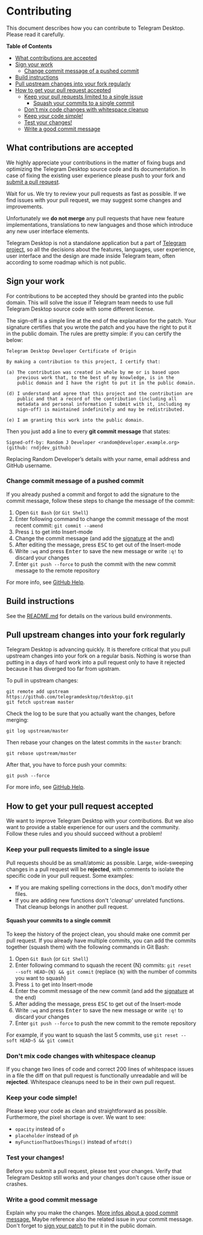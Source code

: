# Contributing

This document describes how you can contribute to Telegram Desktop. Please read it carefully.

**Table of Contents**

* [What contributions are accepted](#what-contributions-are-accepted)
* [Sign your work](#sign-your-work)
  * [Change commit message of a pushed commit](#change-commit-message-of-a-pushed-commit)
* [Build instructions](#build-instructions)
* [Pull upstream changes into your fork regularly](#pull-upstream-changes-into-your-fork-regularly)
* [How to get your pull request accepted](#how-to-get-your-pull-request-accepted)
  * [Keep your pull requests limited to a single issue](#keep-your-pull-requests-limited-to-a-single-issue)
    * [Squash your commits to a single commit](#squash-your-commits-to-a-single-commit)
  * [Don't mix code changes with whitespace cleanup](#dont-mix-code-changes-with-whitespace-cleanup)
  * [Keep your code simple!](#keep-your-code-simple)
  * [Test your changes!](#test-your-changes)
  * [Write a good commit message](#write-a-good-commit-message)

## What contributions are accepted

We highly appreciate your contributions in the matter of fixing bugs and optimizing the Telegram Desktop source code and its documentation. In case of fixing the existing user experience please push to your fork and [submit a pull request][pr].

Wait for us. We try to review your pull requests as fast as possible.
If we find issues with your pull request, we may suggest some changes and improvements.

Unfortunately we **do not merge** any pull requests that have new feature implementations, translations to new languages and those which introduce any new user interface elements.

Telegram Desktop is not a standalone application but a part of [Telegram project][telegram], so all the decisions about the features, languages, user experience, user interface and the design are made inside Telegram team, often according to some roadmap which is not public.

## Sign your work

For contributions to be accepted they should be granted into the public domain. This will solve the issue if Telegram team needs to use full Telegram Desktop source code with some different license.

The sign-off is a simple line at the end of the explanation for the patch. Your signature certifies that you wrote the patch and you have the right to put it in the public domain. The rules are pretty simple: if you can certify the below:

```
Telegram Desktop Developer Certificate of Origin

By making a contribution to this project, I certify that:

(a) The contribution was created in whole by me or is based upon
    previous work that, to the best of my knowledge, is in the
    public domain and I have the right to put it in the public domain.

(d) I understand and agree that this project and the contribution are
    public and that a record of the contribution (including all
    metadata and personal information I submit with it, including my
    sign-off) is maintained indefinitely and may be redistributed.

(e) I am granting this work into the public domain.
```

Then you just add a line to every **git commit message** that states:

    Signed-off-by: Random J Developer <random@developer.example.org> (github: rndjdev_github)

Replacing Random Developer’s details with your name, email address and GitHub username.

### Change commit message of a pushed commit

If you already pushed a commit and forgot to add the signature to the commit message, follow these steps to change the message of the commit:

1. Open `Git Bash` (or `Git Shell`)
2. Enter following command to change the commit message of the most recent commit: `git commit --amend`
3. Press <kbd>i</kbd> to get into Insert-mode
4. Change the commit message (and add the [signature](#sign-your-work) at the and)
5. After editing the message, press <kbd>ESC</kbd> to get out of the Insert-mode
6. Write `:wq` and press <kbd>Enter</kbd> to save the new message or write `:q!` to discard your changes
7. Enter `git push --force` to push the commit with the new commit message to the remote repository

For more info, see [GitHub Help][help_change_commit_message].

## Build instructions

See the [README.md][build_instructions] for details on the various build
environments.

## Pull upstream changes into your fork regularly

Telegram Desktop is advancing quickly. It is therefore critical that you pull upstream changes into your fork on a regular basis. Nothing is worse than putting in a days of hard work into a pull request only to have it rejected because it has diverged too far from upstram.

To pull in upstream changes:

    git remote add upstream https://github.com/telegramdesktop/tdesktop.git
    git fetch upstream master

Check the log to be sure that you actually want the changes, before merging:

    git log upstream/master

Then rebase your changes on the latest commits in the `master` branch:

    git rebase upstream/master

After that, you have to force push your commits:

    git push --force

For more info, see [GitHub Help][help_fork_repo].

## How to get your pull request accepted

We want to improve Telegram Desktop with your contributions. But we also want to provide a stable experience for our users and the community. Follow these rules and you should succeed without a problem!

### Keep your pull requests limited to a single issue

Pull requests should be as small/atomic as possible. Large, wide-sweeping changes in a pull request will be **rejected**, with comments to isolate the specific code in your pull request. Some examples:

* If you are making spelling corrections in the docs, don't modify other files.
* If you are adding new functions don't '*cleanup*' unrelated functions. That cleanup belongs in another pull request.

#### Squash your commits to a single commit

To keep the history of the project clean, you should make one commit per pull request.
If you already have multiple commits, you can add the commits together (squash them) with the following commands in Git Bash:

1. Open `Git Bash` (or `Git Shell`)
2. Enter following command to squash the recent {N} commits: `git reset --soft HEAD~{N} && git commit` (replace `{N}` with the number of commits you want to squash)
3. Press <kbd>i</kbd> to get into Insert-mode
4. Enter the commit message of the new commit (and add the [signature](#sign-your-work) at the end)
5. After adding the message, press <kbd>ESC</kbd> to get out of the Insert-mode
6. Write `:wq` and press <kbd>Enter</kbd> to save the new message or write `:q!` to discard your changes
7. Enter `git push --force` to push the new commit to the remote repository

For example, if you want to squash the last 5 commits, use `git reset --soft HEAD~5 && git commit`

### Don't mix code changes with whitespace cleanup

If you change two lines of code and correct 200 lines of whitespace issues in a file the diff on that pull request is functionally unreadable and will be **rejected**. Whitespace cleanups need to be in their own pull request.

### Keep your code simple!

Please keep your code as clean and straightforward as possible.
Furthermore, the pixel shortage is over. We want to see:

* `opacity` instead of `o`
* `placeholder` instead of `ph`
* `myFunctionThatDoesThings()` instead of `mftdt()`

### Test your changes!

Before you submit a pull request, please test your changes. Verify that Telegram Desktop still works and your changes don't cause other issue or crashes.

### Write a good commit message

Explain why you make the changes. [More infos about a good commit message.][commit_message]
Maybe reference also the related issue in your commit message.
Don't forget to [sign your patch](#sign-your-work) to put it in the public domain.

[//]: # (LINKS)
[telegram]: https://telegram.org/
[help_fork_repo]: https://help.github.com/articles/fork-a-repo/
[help_change_commit_message]: https://help.github.com/articles/changing-a-commit-message/
[commit_message]: http://tbaggery.com/2008/04/19/a-note-about-git-commit-messages.html
[pr]: https://github.com/telegramdesktop/tdesktop/compare
[build_instructions]: https://github.com/telegramdesktop/tdesktop/blob/master/README.md#build-instructions

